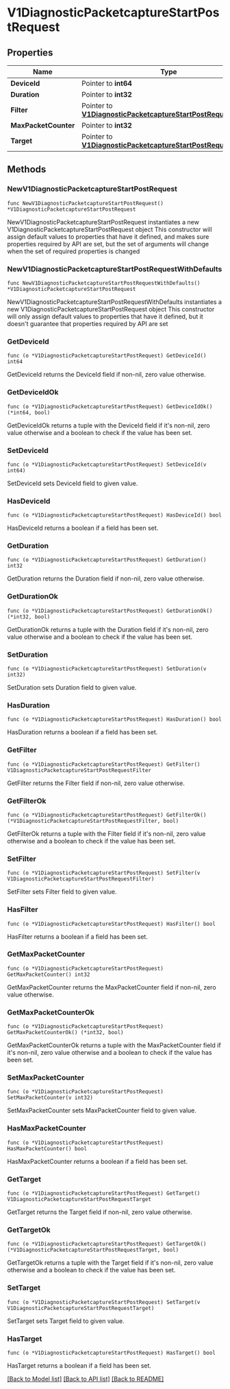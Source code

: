 # V1DiagnosticPacketcaptureStartPostRequest

## Properties

Name | Type | Description | Notes
------------ | ------------- | ------------- | -------------
**DeviceId** | Pointer to **int64** |  | [optional] 
**Duration** | Pointer to **int32** |  | [optional] 
**Filter** | Pointer to [**V1DiagnosticPacketcaptureStartPostRequestFilter**](V1DiagnosticPacketcaptureStartPostRequestFilter.md) |  | [optional] 
**MaxPacketCounter** | Pointer to **int32** |  | [optional] 
**Target** | Pointer to [**V1DiagnosticPacketcaptureStartPostRequestTarget**](V1DiagnosticPacketcaptureStartPostRequestTarget.md) |  | [optional] 

## Methods

### NewV1DiagnosticPacketcaptureStartPostRequest

`func NewV1DiagnosticPacketcaptureStartPostRequest() *V1DiagnosticPacketcaptureStartPostRequest`

NewV1DiagnosticPacketcaptureStartPostRequest instantiates a new V1DiagnosticPacketcaptureStartPostRequest object
This constructor will assign default values to properties that have it defined,
and makes sure properties required by API are set, but the set of arguments
will change when the set of required properties is changed

### NewV1DiagnosticPacketcaptureStartPostRequestWithDefaults

`func NewV1DiagnosticPacketcaptureStartPostRequestWithDefaults() *V1DiagnosticPacketcaptureStartPostRequest`

NewV1DiagnosticPacketcaptureStartPostRequestWithDefaults instantiates a new V1DiagnosticPacketcaptureStartPostRequest object
This constructor will only assign default values to properties that have it defined,
but it doesn't guarantee that properties required by API are set

### GetDeviceId

`func (o *V1DiagnosticPacketcaptureStartPostRequest) GetDeviceId() int64`

GetDeviceId returns the DeviceId field if non-nil, zero value otherwise.

### GetDeviceIdOk

`func (o *V1DiagnosticPacketcaptureStartPostRequest) GetDeviceIdOk() (*int64, bool)`

GetDeviceIdOk returns a tuple with the DeviceId field if it's non-nil, zero value otherwise
and a boolean to check if the value has been set.

### SetDeviceId

`func (o *V1DiagnosticPacketcaptureStartPostRequest) SetDeviceId(v int64)`

SetDeviceId sets DeviceId field to given value.

### HasDeviceId

`func (o *V1DiagnosticPacketcaptureStartPostRequest) HasDeviceId() bool`

HasDeviceId returns a boolean if a field has been set.

### GetDuration

`func (o *V1DiagnosticPacketcaptureStartPostRequest) GetDuration() int32`

GetDuration returns the Duration field if non-nil, zero value otherwise.

### GetDurationOk

`func (o *V1DiagnosticPacketcaptureStartPostRequest) GetDurationOk() (*int32, bool)`

GetDurationOk returns a tuple with the Duration field if it's non-nil, zero value otherwise
and a boolean to check if the value has been set.

### SetDuration

`func (o *V1DiagnosticPacketcaptureStartPostRequest) SetDuration(v int32)`

SetDuration sets Duration field to given value.

### HasDuration

`func (o *V1DiagnosticPacketcaptureStartPostRequest) HasDuration() bool`

HasDuration returns a boolean if a field has been set.

### GetFilter

`func (o *V1DiagnosticPacketcaptureStartPostRequest) GetFilter() V1DiagnosticPacketcaptureStartPostRequestFilter`

GetFilter returns the Filter field if non-nil, zero value otherwise.

### GetFilterOk

`func (o *V1DiagnosticPacketcaptureStartPostRequest) GetFilterOk() (*V1DiagnosticPacketcaptureStartPostRequestFilter, bool)`

GetFilterOk returns a tuple with the Filter field if it's non-nil, zero value otherwise
and a boolean to check if the value has been set.

### SetFilter

`func (o *V1DiagnosticPacketcaptureStartPostRequest) SetFilter(v V1DiagnosticPacketcaptureStartPostRequestFilter)`

SetFilter sets Filter field to given value.

### HasFilter

`func (o *V1DiagnosticPacketcaptureStartPostRequest) HasFilter() bool`

HasFilter returns a boolean if a field has been set.

### GetMaxPacketCounter

`func (o *V1DiagnosticPacketcaptureStartPostRequest) GetMaxPacketCounter() int32`

GetMaxPacketCounter returns the MaxPacketCounter field if non-nil, zero value otherwise.

### GetMaxPacketCounterOk

`func (o *V1DiagnosticPacketcaptureStartPostRequest) GetMaxPacketCounterOk() (*int32, bool)`

GetMaxPacketCounterOk returns a tuple with the MaxPacketCounter field if it's non-nil, zero value otherwise
and a boolean to check if the value has been set.

### SetMaxPacketCounter

`func (o *V1DiagnosticPacketcaptureStartPostRequest) SetMaxPacketCounter(v int32)`

SetMaxPacketCounter sets MaxPacketCounter field to given value.

### HasMaxPacketCounter

`func (o *V1DiagnosticPacketcaptureStartPostRequest) HasMaxPacketCounter() bool`

HasMaxPacketCounter returns a boolean if a field has been set.

### GetTarget

`func (o *V1DiagnosticPacketcaptureStartPostRequest) GetTarget() V1DiagnosticPacketcaptureStartPostRequestTarget`

GetTarget returns the Target field if non-nil, zero value otherwise.

### GetTargetOk

`func (o *V1DiagnosticPacketcaptureStartPostRequest) GetTargetOk() (*V1DiagnosticPacketcaptureStartPostRequestTarget, bool)`

GetTargetOk returns a tuple with the Target field if it's non-nil, zero value otherwise
and a boolean to check if the value has been set.

### SetTarget

`func (o *V1DiagnosticPacketcaptureStartPostRequest) SetTarget(v V1DiagnosticPacketcaptureStartPostRequestTarget)`

SetTarget sets Target field to given value.

### HasTarget

`func (o *V1DiagnosticPacketcaptureStartPostRequest) HasTarget() bool`

HasTarget returns a boolean if a field has been set.


[[Back to Model list]](../README.md#documentation-for-models) [[Back to API list]](../README.md#documentation-for-api-endpoints) [[Back to README]](../README.md)


